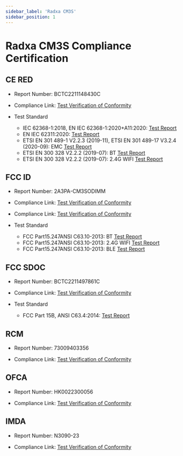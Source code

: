 ```yaml
---
sidebar_label: 'Radxa CM3S'
sidebar_position: 1
---
```


# Radxa CM3S Compliance Certification

## CE RED
- Report Number: BCTC2211148430C

- Compliance Link: [Test Verification of Conformity](https://dl.radxa.com/cm3s/compliance/CE_RED/BCTC2211148430C_CM3_SODIMM_CE-RED.pdf)

- Test Standard
  - IEC 62368-1:2018, EN IEC 62368-1:2020+A11:2020: [Test Report](https://dl.radxa.com/cm3s/compliance/CE_RED/BCTC2211028862S_Radxa_ROCK%c2%a03_CM3_SODIMM_CE-RED_EN62368(2020).pdf)
  - EN IEC 62311:2020: [Test Report](https://dl.radxa.com/cm3s/compliance/CE_RED/BCTC2211148430-1E_CM3_SODIMM_CE-RED_EN62311.pdf)
  - ETSI EN 301 489-1 V2.2.3 (2019-11), ETSI EN 301 489-17 V3.2.4 (2020-09): EMC [Test Report](https://dl.radxa.com/cm3s/compliance/CE_RED/BCTC2211148430-2E_CM3_SODIMM_CE-RED_EN301489.pdf)
  - ETSI EN 300 328 V2.2.2 (2019-07): BT [Test Report](https://dl.radxa.com/cm3s/compliance/CE_RED/BCTC2211148430-3E_CM3_SODIMM_CE-RED_EN300328.pdf)
  - ETSI EN 300 328 V2.2.2 (2019-07): 2.4G WIFI [Test Report](https://dl.radxa.com/cm3s/compliance/CE_RED/BCTC2211148430-4E_CM3_SODIMM_CE-RED_EN300328.pdf)

## FCC ID
- Report Number: 2AЗPA-CM3SODIMM

- Compliance Link: [Test Verification of Conformity](https://dl.radxa.com/cm3s/compliance/FCC_ID/DSS-TC557507.pdf)
- Compliance Link: [Test Verification of Conformity](https://dl.radxa.com/cm3s/compliance/FCC_ID/DTS-TC518158.pdf)

- Test Standard
  - FCC Part15.247ANSI C63.10-2013: BT [Test Report](https://dl.radxa.com/cm3s/compliance/FCC_ID/BCTC2211764585-1E_FCC_ID_BT.pdf)
  - FCC Part15.247ANSI C63.10-2013: 2.4G WIFI [Test Report](https://dl.radxa.com/cm3s/compliance/FCC_ID/BCTC2211764585-2E_FCC_ID_2.4GWiFi.pdf)
  - FCC Part15.247ANSI C63.10-2013: BLE [Test Report](https://dl.radxa.com/cm3s/compliance/FCC_ID/BCTC2211764585-3E_FCC_ID_BLE_1M.pdf)

## FCC SDOC
- Report Number: BCTC2211497861C

- Compliance Link: [Test Verification of Conformity](https://dl.radxa.com/cm3s/compliance/FCC_SDOC/BCTC2211497861C_CM3_SODIMM_FCC.pdf)

- Test Standard
  - FCC Part 15B, ANSI C63.4:2014: [Test Report](https://dl.radxa.com/cm3s/compliance/FCC_SDOC/BCTC2211497861E_CM3_SODIMM_FCC.pdf)

## RCM
- Report Number: 73009403356
  
- Compliance Link: [Test Verification of Conformity](https://dl.radxa.com/cm3s/compliance/AU_RCM/Supplier_declaration_of_conformity.pdf)

## OFCA
- Report Number: HK0022300056

- Compliance Link: [Test Verification of Conformity](https://dl.radxa.com/cm3s/compliance/HK_OFCA/HK0022300056_ROCK_3_Compute_Module_SODIMM_CM3_Sodimm_OFCA.pdf)

## IMDA
- Report Number: N3090-23

- Compliance Link: [Test Verification of Conformity](https://dl.radxa.com/cm3s/compliance/SG_IMDA/IMDA_ESER_Acknowledgement_of_Registration_for_Radxa_CM3_Sodimm.pdf)
